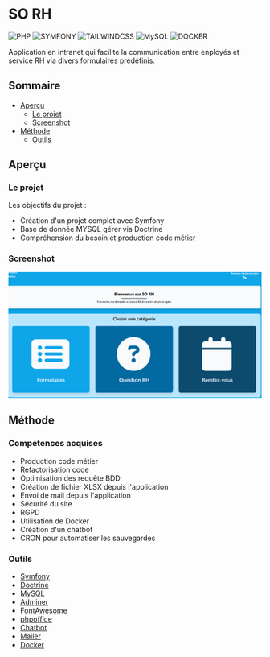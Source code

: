# SO RH

![PHP](https://img.shields.io/badge/PHP-777BB4?style=for-the-badge&logo=php&logoColor=white)
![SYMFONY](https://img.shields.io/badge/connect-%2300843e.svg?style=for-the-badge&logo=symfony&logoColor=white)
![TAILWINDCSS](https://img.shields.io/badge/Tailwind_CSS-38B2AC?style=for-the-badge&logo=tailwind-css&logoColor=white)
![MySQL](https://img.shields.io/badge/MySQL-00000F?style=for-the-badge&logo=mysql&logoColor=white)
![DOCKER](https://img.shields.io/badge/Docker-38B2AC?style=for-the-badge)


Application en intranet qui facilite la communication entre enployés et service RH via divers formulaires prédéfinis.

## Sommaire

- [Aperçu](#aperçu)
  - [Le projet](#le-projet)
  - [Screenshot](#screenshot)
- [Méthode](#méthode)
  - [Outils](#outils)

## Aperçu

### Le projet

Les objectifs du projet :

- Création d'un projet complet avec Symfony
- Base de donnée MYSQL gérer via Doctrine
- Compréhension du besoin et production code métier

### Screenshot

![screenshot](/so_rh.png)


## Méthode

### Compétences acquises

- Production code métier
- Refactorisation code
- Optimisation des requête BDD
- Création de fichier XLSX depuis l'application
- Envoi de mail depuis l'application
- Sécurité du site
- RGPD
- Utilisation de Docker
- Création d'un chatbot
- CRON pour automatiser les sauvegardes

### Outils

- [Symfony](https://symfony.com/)
- [Doctrine](https://symfony.com/doc/current/doctrine.html)
- [MySQL](https://www.mysql.com/)
- [Adminer](https://www.adminer.org/)
- [FontAwesome](https://fontawesome.com/)
- [phpoffice](https://phpspreadsheet.readthedocs.io/en/latest/)
- [Chatbot](https://botman.io/)
- [Mailer](https://symfony.com/doc/current/mailer.html)
- [Docker](https://www.docker.com/)
